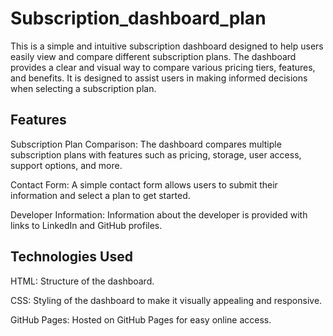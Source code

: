 # Subscription_dashboard_plan

This is a simple and intuitive subscription dashboard designed to help users easily view and compare different subscription plans. The dashboard provides a clear and visual way to compare various pricing tiers, features, and benefits. It is designed to assist users in making informed decisions when selecting a subscription plan.

Features
--------
Subscription Plan Comparison: The dashboard compares multiple subscription plans with features such as pricing, storage, user access, support options, and more.

Contact Form: A simple contact form allows users to submit their information and select a plan to get started.

Developer Information: Information about the developer is provided with links to LinkedIn and GitHub profiles.

Technologies Used
------------------

HTML: Structure of the dashboard.

CSS: Styling of the dashboard to make it visually appealing and responsive.

GitHub Pages: Hosted on GitHub Pages for easy online access.

